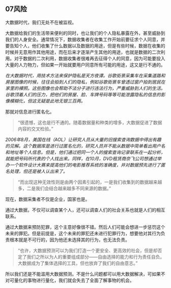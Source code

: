 ## 07风险

大数据时代，我们无处不在被监视。

大数据给我们的生活带来便利的同时，也让我们的个人隐私暴露在外，甚至威胁到我们的人身安全。通常情况下，数据收集者在收集工作开始前要征求个人同意，并要告知个人，他们收集了什么数据以及数据的用途，但是有些时候，数据在收集的时候并无意用作其他用途，而在后来才逐渐产生其他的用途，也就是数据的二次利用。对于数据的二次利用，数据收集者很难再去征得个人的同意，因为可能要投入大量的人力物力，但如果一开始就要用户同意所有可能的用途，这又是行不通的。

*在大数据时代，用技术方法来保护隐私是天方夜谭。谷歌街景采集车在采集道路和房屋图像的时候，往往会拍到人们的隐私，例如谷歌街景车曾透过窗户拍到居民在家里的裸照。这些图像也会帮助不法分子进行违法行为，严重威胁到人们的生活。谷歌顶着人们的压力，把他们的房屋、脸、车牌号码等等可能泄露隐私的信息的影像模糊化，但这无疑是此地无银三百两。*

那就对信息进行匿名化。

> “很遗憾，这也是行不通的。随着数据量和种类的增多，大数据促进了数据内容的交叉检验。”

*2006年8月，美国在线（AOL）让研究人员从大量的旧搜索查询数据中得出有趣的见解。这个数据库是进行过匿名化的，研究人员并不能从数据中简单看出用户名和地址等个人信息。但是，他们通过把同一个人的搜索查询记录联系在一起分析，就能把号码所代表的个人找出来。同样，在10月，DVD租赁商奈飞公司想通过举办一个软件设计大赛来提高他们的电影推荐系统的准确度，并对数据预先进行了匿名处理，但还是被人认出来了。*

> “而出现这种无效性则是由两个因素引起的，一是我们收集到的数据越来越多，二是我们会结合越来越多不同来源的数据。”

现在，数据采集者不仅是企业，国家也是。

通过大数据，不仅可以调查某个人，还可以调查人们的社会关系也就是人们的相互联系。

通过大数据来预防犯罪，这个主意好像很不错。然后人们可能会想进一步惩罚这个未来的罪犯。但是前提是，这个未来的罪犯还未进行犯罪行为，想要他对其行为负责根本就是不可行的，因为他还未选择其的行为，也无法负责。

> “也许，大数据预测可以为我们打造一个更安全、更高效的社会，但是却否定了我们之所以为人的重要组成部分——自由选择的能力和行为责任自负。大数据成为了集体选择的工具，但也放弃了我们的自由意志。”

所以我们还是不能滥用大数据预测。不是什么问题都可以用大数据解决，可如果不对可量化的事物进行量化，我们就会失去了全面了解事物的机会。
